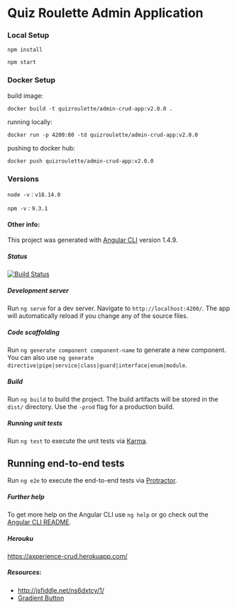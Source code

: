 # Quiz Roulette Admin Application 


### Local Setup

`npm install`

`npm start`

### Docker Setup

build image:

`docker build -t quizroulette/admin-crud-app:v2.0.0 .`


running locally:

`docker run -p 4200:80 -td quizroulette/admin-crud-app:v2.0.0`

pushing to docker hub:

`docker push quizroulette/admin-crud-app:v2.0.0`


### Versions

`node -v` : `v18.14.0`

`npm -v` : `9.3.1`


#### Other info:

This project was generated with [Angular CLI](https://github.com/angular/angular-cli) version 1.4.9.

##### Status
[![Build Status](https://travis-ci.com/shah-smit/Axperience-crud.svg?token=ZyViK46ak7tr4QJc1DsR&branch=master)](https://travis-ci.com/shah-smit/Axperience-crud)

##### Development server

Run `ng serve` for a dev server. Navigate to `http://localhost:4200/`. The app will automatically reload if you change any of the source files.

##### Code scaffolding

Run `ng generate component component-name` to generate a new component. You can also use `ng generate directive|pipe|service|class|guard|interface|enum|module`.

##### Build

Run `ng build` to build the project. The build artifacts will be stored in the `dist/` directory. Use the `-prod` flag for a production build.

##### Running unit tests

Run `ng test` to execute the unit tests via [Karma](https://karma-runner.github.io).

## Running end-to-end tests

Run `ng e2e` to execute the end-to-end tests via [Protractor](http://www.protractortest.org/).

##### Further help

To get more help on the Angular CLI use `ng help` or go check out the [Angular CLI README](https://github.com/angular/angular-cli/blob/master/README.md).

##### Herouku

https://axperience-crud.herokuapp.com/

##### Resources:
- http://jsfiddle.net/ns6dxtcy/1/
- [Gradient Button](https://codepen.io/anon/pen/zgzXvr)
